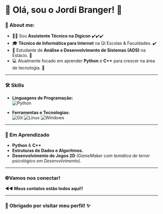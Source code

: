 # 👋 Olá, sou o Jordi Branger! 👋

### 🎯 About me:
- 🧑‍💻 Sou **Assistente Técnico na Digicon** ✔️✔️✔️
- 🎓 **Técnico de Informática para Internet** na QI Escolas & Faculdades. ✔️
- 📘 Estudante de **Análise e Desenvolvimento de Sistemas (ADS)** na Estácio.  🔄
- 💻 Atualmente focado em aprender **Python** e **C++** para crescer na área de tecnologia. 🎯

--- 

### 🛠️ Skills
- **Linguagens de Programação:**  
  ![Python](https://img.shields.io/badge/Python-3.10-blue)
  
- **Ferramentas e Tecnologias:**  
  ![Git](https://img.shields.io/badge/Git-✔️-lightgrey) ![Linux](https://img.shields.io/badge/Linux-Ubuntu-important) 
  ![Windows](https://img.shields.io/badge/Windows-✔️-lightblue)

---

### 🌱 Em Aprendizado
- **Python** & **C++**
- **Estruturas de Dados e Algoritmos.**  
- **Desenvolvimento de Jogos 2D** *(GameMaker com temática de terror psicológico em Desenvolvimento)*.  

---
### 🌐Vamos nos conectar!

◀️◀️ **Meus contatos estão todos aqui!!**

---
### 🙏 Obrigado por visitar meu perfil! ✨
